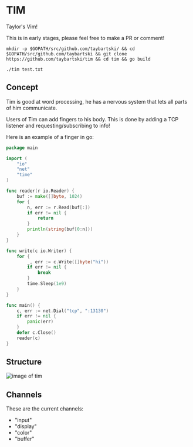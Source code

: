 # TIM
Taylor's Vim!

This is in early stages, please feel free to make a PR or comment!

`mkdir -p $GOPATH/src/github.com/taybartski/ && cd $GOPATH/src/github.com/taybartski && git clone https://github.com/taybartski/tim && cd tim && go build`

`./tim test.txt`

## Concept

Tim is good at word processing, he has a nervous system that lets all parts of him communicate.

Users of Tim can add fingers to his body. This is done by adding a TCP listener and requesting/subscribing to info!

Here is an example of a finger in go:
```go
package main

import (
	"io"
	"net"
	"time"
)

func reader(r io.Reader) {
	buf := make([]byte, 1024)
	for {
		n, err := r.Read(buf[:])
		if err != nil {
			return
		}
		println(string(buf[0:n]))
	}
}

func write(c io.Writer) {
	for {
		_, err := c.Write([]byte("hi"))
		if err != nil {
			break
		}
		time.Sleep(1e9)
	}
}

func main() {
	c, err := net.Dial("tcp", ":13130")
	if err != nil {
		panic(err)
	}
	defer c.Close()
	reader(c)
}

```

## Structure
![image of tim](https://github.com/taybartski/tim/raw/master/static/tim.png)

## Channels
These are the current channels:

* "input"
* "display"
* "color"
* "buffer"

